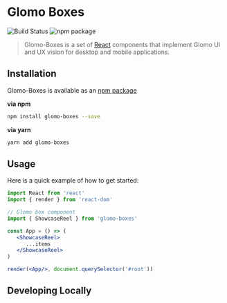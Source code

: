 # Glomo Boxes 

![Build Status](https://travis-ci.org/globalmouth/glomo-boxes.svg?branch=master)
![npm package](https://img.shields.io/npm/v/glomo-boxes.svg)


> Glomo-Boxes is a set of [React](http://facebook.github.io/react/) components that implement Glomo UI and UX vision for desktop and mobile applications.

## Installation

Glomo-Boxes is available as an [npm package](https://www.npmjs.com/package/glomo-boxes)

**via npm**
```bash
npm install glomo-boxes --save 
```

**via yarn**
```bash
yarn add glomo-boxes
```

## Usage

Here is a quick example of how to get started:

```jsx
import React from 'react'
import { render } from 'react-dom'

// Glomo box component
import { ShowcaseReel } from 'glomo-boxes'

const App = () => (
   <ShowcaseReel>
      ...items
   </ShowcaseReel>
)

render(<App/>, document.querySelector('#root'))
```

## Developing Locally

